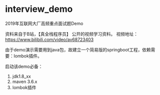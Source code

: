 # interview_demo
2019年互联网大厂高频重点面试题Demo

资料来自于B站，【真全栈程序员】 公开的视频学习资料。
视频地址：https://www.bilibili.com/video/av68723403

由于demo演示需要用到java包，故建立一个简易版的springboot工程，依赖需要：lombok插件。

启动该demo必备：
1. jdk1.8_xx
1. maven 3.6.x
2. lombok插件
